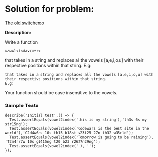 # Solution for problem:

[The old switcheroo](https://www.codewars.com/kata/55d410c492e6ed767000004f)

**Description:**

Write a function

```plaintext
vowel2index(str)
```

that takes in a string and replaces all the vowels [a,e,i,o,u] with their respective positions within that string.
E.g:

```plaintext
that takes in a string and replaces all the vowels [a,e,i,o,u] with their respective positions within that string.
E.g:
```

Your function should be case insensitive to the vowels.

### Sample Tests

```plaintext
describe('Initial test',() => {
  Test.assertEquals(vowel2index('this is my string'),'th3s 6s my str15ng');
  Test.assertEquals(vowel2index('Codewars is the best site in the world'),'C2d4w6rs 10s th15 b18st s23t25 27n th32 w35rld');
  Test.assertEquals(vowel2index('Tomorrow is going to be raining'), 'T2m4rr7w 10s g1415ng t20 b23 r2627n29ng');
  Test.assertEquals(vowel2index(''), '');
});
```
